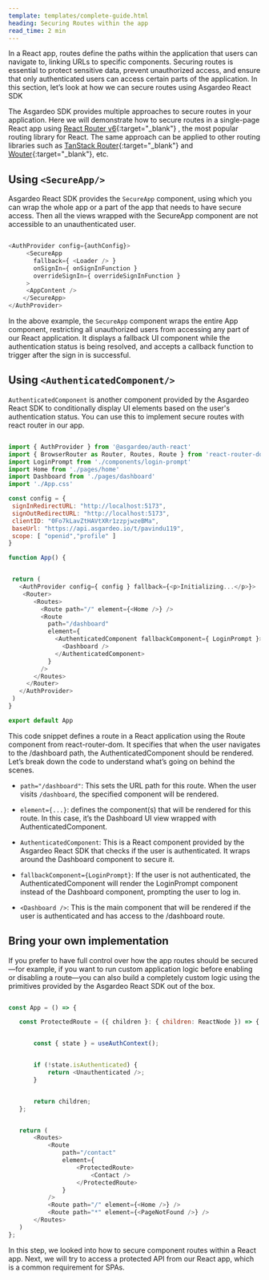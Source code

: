 ```yaml
---
template: templates/complete-guide.html
heading: Securing Routes within the app
read_time: 2 min
---
```


In a React app, routes define the paths within the application that users can navigate to, linking URLs to specific components. Securing routes is essential to protect sensitive data, prevent unauthorized access, and ensure that only authenticated users can access certain parts of the application. In this section, let’s look at how we can secure routes using Asgardeo React SDK

The Asgardeo SDK provides multiple approaches to secure routes in your application. Here we will demonstrate how to secure routes in a single-page React app using [React Router v6](https://reactrouter.com/en/main){:target="_blank"} , the most popular routing library for React. The same approach can be applied to other routing libraries such as [TanStack Router](https://tanstack.com/router/latest){:target="_blank"}  and [Wouter](https://github.com/molefrog/wouter){:target="_blank"}, etc.

## Using `<SecureApp/>`

Asgardeo React SDK provides the  `SecureApp` component, using which you can wrap the whole app or a part of the app that needs to have secure access. Then all the views wrapped with the SecureApp component are not accessible to an unauthenticated user.

```javascript

<AuthProvider config={authConfig}>
     <SecureApp
       fallback={ <Loader /> }
       onSignIn={ onSignInFunction }
       overrideSignIn={ overrideSignInFunction }
     >
     <AppContent />
    </SecureApp>
</AuthProvider>

```

In the above example, the `SecureApp` component wraps the entire App component, restricting all unauthorized users from accessing any part of our React application. It displays a fallback UI component while the authentication status is being resolved, and accepts a callback function to trigger after the sign in is successful.

## Using `<AuthenticatedComponent/>`

`AuthenticatedComponent` is another component provided by the Asgardeo React SDK to conditionally display UI elements based on the user's authentication status. You can use this to implement secure routes with react router in our app.

```javascript

import { AuthProvider } from '@asgardeo/auth-react'
import { BrowserRouter as Router, Routes, Route } from 'react-router-dom'
import LoginPrompt from './components/login-prompt'
import Home from './pages/home'
import Dashboard from './pages/dashboard'
import './App.css'

const config = {
 signInRedirectURL: "http://localhost:5173",
 signOutRedirectURL: "http://localhost:5173",
 clientID: "0Fo7kLavZtHAVtXRr1zzpjwzeBMa",
 baseUrl: "https://api.asgardeo.io/t/pavindu119",
 scope: [ "openid","profile" ]
}

function App() {


 return (
   <AuthProvider config={ config } fallback={<p>Initializing...</p>}>
    <Router>
       <Routes>
         <Route path="/" element={<Home />} />
         <Route
           path="/dashboard"
           element={
             <AuthenticatedComponent fallbackComponent={ LoginPrompt }>
               <Dashboard />
             </AuthenticatedComponent>
           }
         />
       </Routes>
     </Router>
   </AuthProvider>
 )
}

export default App

```

This code snippet defines a route in a React application using the Route component from react-router-dom. It specifies that when the user navigates to the /dashboard path, the AuthenticatedComponent should be rendered. Let’s break down the code to understand what’s going on behind the scenes.

- `path="/dashboard"`: This sets the URL path for this route. When the user visits `/dashboard`, the specified component will be rendered.

- `element={...}`: defines the component(s) that will be rendered for this route. In this case, it’s the Dashboard UI view wrapped with AuthenticatedComponent.

- `AuthenticatedComponent`: This is a React component provided by the Asgardeo React SDK that checks if the user is authenticated. It wraps around the Dashboard component to secure it.

- `fallbackComponent={LoginPrompt}`: If the user is not authenticated, the AuthenticatedComponent will render the LoginPrompt component instead of the Dashboard component, prompting the user to log in.

- `<Dashboard />`: This is the main component that will be rendered if the user is authenticated and has access to the /dashboard route.

## Bring your own implementation

If you prefer to have full control over how the app routes should be secured—for example, if you want to run custom application logic before enabling or disabling a route—you can also build a completely custom logic using the primitives provided by the Asgardeo React SDK out of the box.

```javascript

const App = () => {

   const ProtectedRoute = ({ children }: { children: ReactNode }) => {


       const { state } = useAuthContext();


       if (!state.isAuthenticated) {
           return <Unauthenticated />;
       }


       return children;
   };


   return (
       <Routes>
           <Route
               path="/contact"
               element={
                   <ProtectedRoute>
                       <Contact />
                   </ProtectedRoute>
               }
           />
           <Route path="/" element={<Home />} />
           <Route path="*" element={<PageNotFound />} />
       </Routes>
   )
};


```

In this step, we looked into how to secure component routes within a React app. Next, we will try to access a protected API from our React app, which is a common requirement for SPAs.
